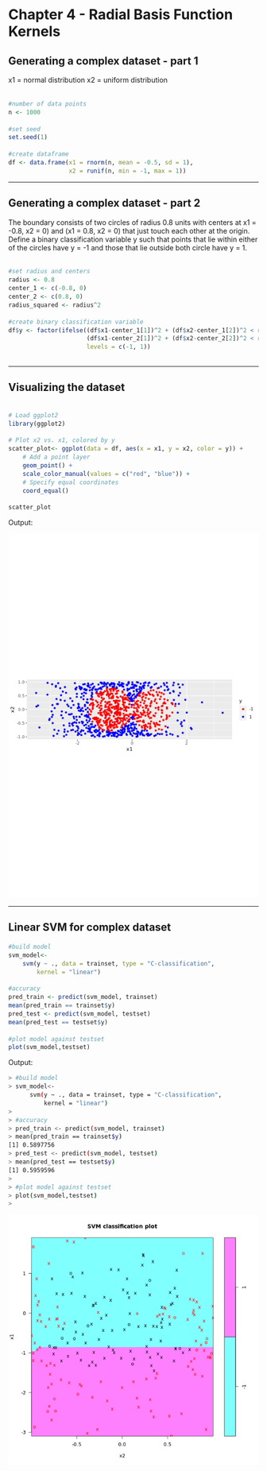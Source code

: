 # Chapter 4 - Radial Basis Function Kernels
## Generating a complex dataset - part 1


x1 = normal distribution
x2 = uniform distribution


```r

#number of data points
n <- 1000

#set seed
set.seed(1)

#create dataframe
df <- data.frame(x1 = rnorm(n, mean = -0.5, sd = 1), 
                 x2 = runif(n, min = -1, max = 1))
```
***

## Generating a complex dataset - part 2


The boundary consists of two circles of radius 0.8 units with centers at x1 = -0.8, x2 = 0) and (x1 = 0.8, x2 = 0) that just touch each other at the origin. Define a binary classification variable y such that points that lie within either of the circles have y = -1 and those that lie outside both circle have y = 1.

```r

#set radius and centers
radius <- 0.8
center_1 <- c(-0.8, 0)
center_2 <- c(0.8, 0)
radius_squared <- radius^2

#create binary classification variable
df$y <- factor(ifelse((df$x1-center_1[1])^2 + (df$x2-center_1[2])^2 < radius_squared|
                      (df$x1-center_2[1])^2 + (df$x2-center_2[2])^2 < radius_squared, -1, 1),
                      levels = c(-1, 1))
                      
```

***

## Visualizing the dataset

```r

# Load ggplot2
library(ggplot2)

# Plot x2 vs. x1, colored by y
scatter_plot<- ggplot(data = df, aes(x = x1, y = x2, color = y)) + 
    # Add a point layer
    geom_point() + 
    scale_color_manual(values = c("red", "blue")) +
    # Specify equal coordinates
    coord_equal()
 
scatter_plot 

```
Output:

![ch4plot1](ch4plot1.png)

***

## Linear SVM for complex dataset
```r
#build model
svm_model<- 
    svm(y ~ ., data = trainset, type = "C-classification", 
        kernel = "linear")

#accuracy
pred_train <- predict(svm_model, trainset)
mean(pred_train == trainset$y)
pred_test <- predict(svm_model, testset)
mean(pred_test == testset$y)

#plot model against testset
plot(svm_model,testset)
```
Output:

```bash
> #build model
> svm_model<- 
      svm(y ~ ., data = trainset, type = "C-classification", 
          kernel = "linear")
> 
> #accuracy
> pred_train <- predict(svm_model, trainset)
> mean(pred_train == trainset$y)
[1] 0.5897756
> pred_test <- predict(svm_model, testset)
> mean(pred_test == testset$y)
[1] 0.5959596
> 
> #plot model against testset
> plot(svm_model,testset)
> 

```
![ch4plot2](ch4plot2.png)
